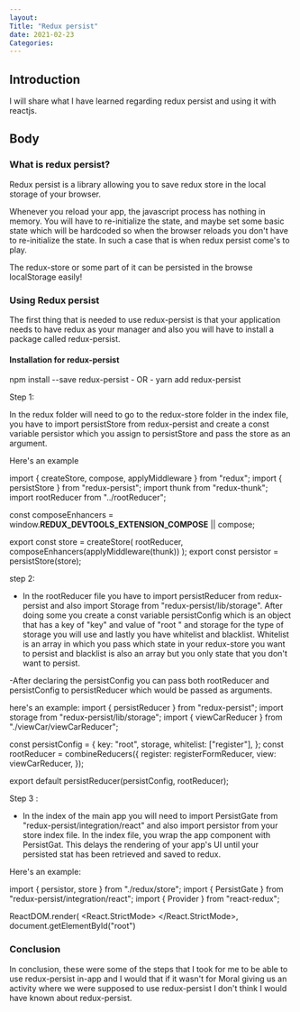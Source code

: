 ```yaml
---
layout:
Title: "Redux persist"
date: 2021-02-23
Categories:
---
```


## Introduction

I will share what I have learned regarding redux persist and using it with reactjs.

## Body

### What is redux persist?

Redux persist is a library allowing you to save redux store in the local storage of your browser.

Whenever you reload your app, the javascript process has nothing in memory. You will have to re-initialize the state, and maybe set some basic state which will be hardcoded so when the browser reloads you don't have to re-initialize the state. In such a case that is when redux persist come's to play.

The redux-store or some part of it can be persisted in the browse localStorage easily!

### Using Redux persist

The first thing that is needed to use redux-persist is that your application needs to have redux as your manager and also you will have to install a package called redux-persist.

#### Installation for redux-persist

npm install --save redux-persist - OR - yarn add redux-persist

Step 1:

In the redux folder will need to go to the redux-store folder in the index file, you have to import persistStore from redux-persist
and create a const variable persistor which you assign to persistStore and pass the store as an argument.

Here's an example

import { createStore, compose, applyMiddleware } from "redux";
import { persistStore } from "redux-persist";
import thunk from "redux-thunk";
import rootReducer from "../rootReducer";

const composeEnhancers = window.**REDUX_DEVTOOLS_EXTENSION_COMPOSE** || compose;

export const store = createStore(
rootReducer,
composeEnhancers(applyMiddleware(thunk))
);
export const persistor = persistStore(store);

step 2:

- In the rootReducer file you have to import persistReducer from redux-persist and also import Storage from "redux-persist/lib/storage". After doing some you create a const variable persistConfig which is an object that has a key of "key" and value of "root " and storage for the type of storage you will use and lastly you have whitelist and blacklist. Whitelist is an array in which you pass which state in your redux-store you want to persist and blacklist is also an array but you only state that you don't want to persist.

-After declaring the persistConfig you can pass both rootReducer and persistConfig to persistReducer which would be passed as arguments.

here's an example:
import { persistReducer } from "redux-persist";
import storage from "redux-persist/lib/storage";
import { viewCarReducer } from "./viewCar/viewCarReducer";

const persistConfig = {
key: "root",
storage,
whitelist: ["register"],
};
const rootReducer = combineReducers({
register: registerFormReducer,
view: viewCarReducer,
});

export default persistReducer(persistConfig, rootReducer);

Step 3 :

- In the index of the main app you will need to import PersistGate from "redux-persist/integration/react" and also import persistor from your store index file. In the index file, you wrap the app component with PersistGat. This delays the rendering of your app's UI until your persisted stat has been retrieved and saved to redux.

Here's an example:

import { persistor, store } from "./redux/store";
import { PersistGate } from "redux-persist/integration/react";
import { Provider } from "react-redux";

ReactDOM.render(
<React.StrictMode>
<Provider store={store}>
<PersistGate persistor={persistor}>
<App />
</PersistGate>
</Provider>
</React.StrictMode>,
document.getElementById("root")

### Conclusion

In conclusion, these were some of the steps that I took for me to be able to use redux-persist in-app and I would that if it wasn't for Moral giving us an activity where we were supposed to use redux-persist I don't think I would have known about redux-persist.
